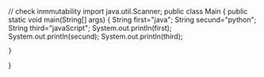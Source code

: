// check inmmutability 
import java.util.Scanner;
public class Main
{
	public static void main(String[] args)
	{
	    String first="java";
	    String secund="python";
	    String third="javaScript";
	    System.out.println(first);
	    System.out.println(secund);
	    System.out.println(third);
	
	}
}
